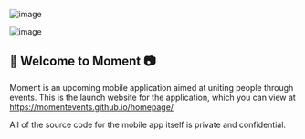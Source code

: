 ![image](https://user-images.githubusercontent.com/59634395/189462791-4ab37551-484f-4592-9780-211ab174042b.png)

![image](https://user-images.githubusercontent.com/59634395/196072127-08782a6d-a61a-43e1-b6df-e76a9fdde990.png)

## 🌟 Welcome to Moment 📷

Moment is an upcoming mobile application aimed at uniting people through events. This is the launch website for the application, which you can view at https://momentevents.github.io/homepage/

All of the source code for the mobile app itself is private and confidential.
